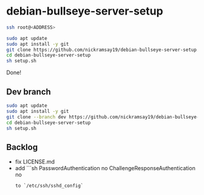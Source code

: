 # debian-bullseye-server-setup

```sh
ssh root@<ADDRESS>
```

```sh
sudo apt update
sudo apt install -y git
git clone https://github.com/nickramsay19/debian-bullseye-server-setup.git 
cd debian-bullseye-server-setup
sh setup.sh
```

Done!

## Dev branch
```sh
sudo apt update
sudo apt install -y git
git clone --branch dev https://github.com/nickramsay19/debian-bullseye-server-setup.git 
cd debian-bullseye-server-setup
sh setup.sh
```

## Backlog
* fix LICENSE.md 
* add ```sh
    PasswordAuthentication no
    ChallengeResponseAuthentication no
    ```
    to `/etc/ssh/sshd_config`
